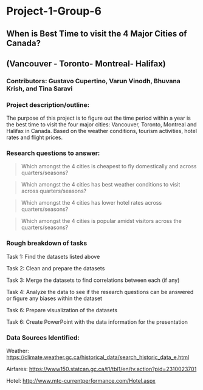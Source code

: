 # Project-1-Group-6
## When is Best Time to visit the 4 Major Cities of Canada? 
## (Vancouver - Toronto- Montreal- Halifax) 

### Contributors: Gustavo Cupertino, Varun Vinodh, Bhuvana Krish, and Tina Saravi 


### Project description/outline:

The purpose of this project is to figure out the time period within a year is the best time to visit the four major cities: Vancouver, Toronto, Montreal and Halifax in Canada. Based on the weather conditions, tourism activities, hotel rates and flight prices. 


### Research questions to answer:

 > Which amongst the 4 cities is cheapest to fly domestically and across quarters/seasons?

 > Which amongst the 4 cities has best weather conditions to visit across quarters/seasons?

 > Which amongst the 4 cities has lower hotel rates across quarters/seasons?

 > Which amongst the 4 cities is popular amidst visitors across the quarters/seasons?

 

### Rough breakdown of tasks 

Task 1: Find the datasets listed above 

Task 2: Clean and prepare the datasets 

Task 3: Merge the datasets to find correlations between each (if any)

Task 4: Analyze the data to see if the research questions can be answered or figure any biases within the dataset

Task 6: Prepare visualization of the datasets 

Task 6: Create PowerPoint with the data information for the presentation



### Data Sources Identified:

Weather: https://climate.weather.gc.ca/historical_data/search_historic_data_e.html

Airfares:
https://www150.statcan.gc.ca/t1/tbl1/en/tv.action?pid=2310023701

Hotel: 
http://www.mtc-currentperformance.com/Hotel.aspx




